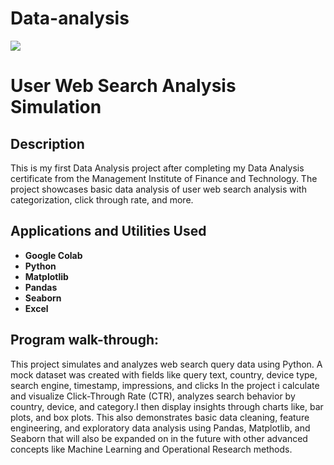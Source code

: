 # Data-analysis

<img src="https://drive.google.com/thumbnail?id=11vsnGcb7WigZXVO5wuSXossUbyRGvy5K&sz=w1000"/>
<h1>User Web Search Analysis Simulation</h1>


<h2>Description</h2>
This is my first Data Analysis project after completing my Data Analysis certificate from the Management Institute of Finance and Technology.
The project showcases basic data analysis of user web search analysis with categorization, click through rate, and more.
<br />


<h2> Applications and Utilities Used</h2>

- <b>Google Colab</b> 
- <b>Python</b>
- <b>Matplotlib</b>
- <b>Pandas</b>
- <b>Seaborn</b>
- <b>Excel</b>

  
<h2>Program walk-through:</h2>
This project simulates and analyzes web search query data using Python. A mock dataset was created with fields like query text, country, device type, search engine, timestamp, impressions, and clicks
In the project i calculate and visualize Click-Through Rate (CTR), analyzes search behavior by country, device, and category.I then display insights through charts like, bar plots, and box plots.
This also demonstrates basic data cleaning, feature engineering, and exploratory data analysis using Pandas, Matplotlib, and Seaborn that will also be expanded on in the future with other advanced concepts like Machine Learning and Operational Research methods.
